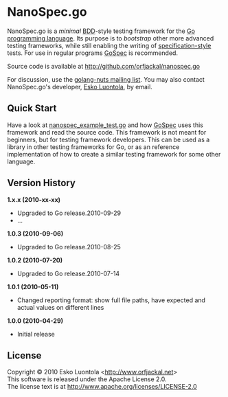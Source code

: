 
NanoSpec.go
======

NanoSpec.go is a *minimal* [BDD](http://dannorth.net/introducing-bdd)-style testing framework for the [Go programming language](http://golang.org/). Its purpose is to *bootstrap* other more advanced testing frameworks, while still enabling the writing of [specification-style](http://blog.orfjackal.net/2010/02/three-styles-of-naming-tests.html) tests. For use in regular programs [GoSpec](http://github.com/orfjackal/gospec) is recommended.

Source code is available at <http://github.com/orfjackal/nanospec.go>

For discussion, use the [golang-nuts mailing list](http://groups.google.com/group/golang-nuts). You may also contact NanoSpec.go's developer, [Esko Luontola](http://github.com/orfjackal), by email.


Quick Start
-----------

Have a look at [nanospec_example_test.go] and how [GoSpec](http://github.com/orfjackal/gospec) uses this framework and read the source code. This framework is not meant for beginners, but for testing framework developers. This can be used as a library in other testing frameworks for Go, or as an reference implementation of how to create a similar testing framework for some other language.

[nanospec_example_test.go]: http://github.com/orfjackal/nanospec.go/blob/master/src/nanospec_example_test.go


Version History
---------------

**1.x.x (2010-xx-xx)**

- Upgraded to Go release.2010-09-29
- ...

**1.0.3 (2010-09-06)**

- Upgraded to Go release.2010-08-25

**1.0.2 (2010-07-20)**

- Upgraded to Go release.2010-07-14

**1.0.1 (2010-05-11)**

- Changed reporting format: show full file paths, have expected and actual values on different lines

**1.0.0 (2010-04-29)**

- Initial release


License
-------

Copyright © 2010 Esko Luontola <<http://www.orfjackal.net>>  
This software is released under the Apache License 2.0.  
The license text is at <http://www.apache.org/licenses/LICENSE-2.0>

